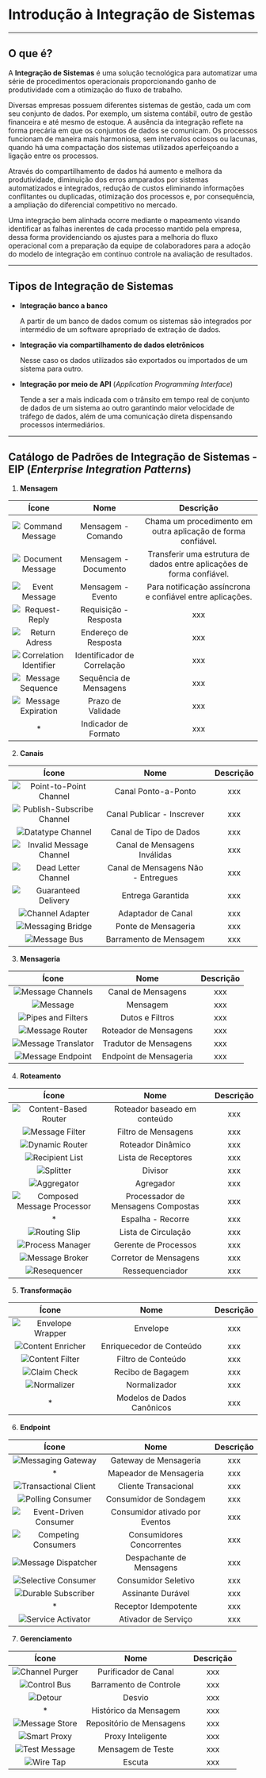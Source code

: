 # Introdução à Integração de Sistemas #
***
## O que é? ##

A **Integração de Sistemas** é uma solução tecnológica para automatizar uma série de procedimentos operacionais proporcionando ganho de produtividade com a otimização do fluxo de trabalho.

Diversas empresas possuem diferentes sistemas de gestão, cada um com seu conjunto de dados. Por exemplo, um sistema contábil, outro de gestão financeira e até mesmo de estoque. A ausência da integração reflete na forma precária em que os conjuntos de dados se comunicam. Os processos funcionam de maneira mais harmoniosa, sem intervalos ociosos ou lacunas, quando há uma compactação dos sistemas utilizados aperfeiçoando a ligação entre os processos.

Através do compartilhamento de dados há aumento e melhora da produtividade, diminuição dos erros amparados por sistemas automatizados e integrados, redução de custos eliminando informações conflitantes ou duplicadas, otimização dos processos e, por consequência, a ampliação do diferencial competitivo no mercado.

Uma integração bem alinhada ocorre mediante o mapeamento visando identificar as falhas inerentes de cada processo mantido pela empresa, dessa forma providenciando os ajustes para a melhoria do fluxo operacional com a preparação da equipe de colaboradores para a adoção do modelo de integração em contínuo controle na avaliação de resultados.
***
## Tipos de Integração de Sistemas ##
- **Integração banco a banco**

    A partir de um banco de dados comum os sistemas são integrados por intermédio de um software apropriado de extração de dados.

- **Integração via compartilhamento de dados eletrônicos**

  Nesse caso os dados utilizados são exportados ou importados de um sistema para outro.

- **Integração por meio de API** (*Application Programming Interface*)

    Tende a ser a mais indicada com o trânsito em tempo real de conjunto de dados de um sistema ao outro garantindo maior velocidade de tráfego de dados, além de uma comunicação direta dispensando processos intermediários.
***
## Catálogo de Padrões de Integração de Sistemas - EIP (*Enterprise Integration Patterns*) ##
1. **Mensagem**
   
Ícone | Nome | Descrição
:---: |  :---: |  :---:    
![Command Message](https://docs.wso2.com/download/attachments/12421407/CommandMessage.png?version=1&modificationDate=1345664065000&api=v2) | Mensagem - Comando | Chama um procedimento em outra aplicação de forma confiável.
![Document Message](https://docs.wso2.com/download/attachments/12421407/DocumentMessage.png?version=1&modificationDate=1345664107000&api=v2) | Mensagem - Documento | Transferir uma estrutura de dados entre aplicações de forma confiável.
![Event Message](https://docs.wso2.com/download/attachments/12421407/EventMessage.png?version=1&modificationDate=1345664142000&api=v2) | Mensagem - Evento | Para notificação assíncrona e confiável entre aplicações.
![Request-Reply](https://docs.wso2.com/download/attachments/12421407/RequestReply.png?version=1&modificationDate=1345664354000&api=v2) | Requisição - Resposta | xxx
![Return Adress](https://docs.wso2.com/download/attachments/12421407/ReturnAddress.png?version=1&modificationDate=1345664376000&api=v2) | Endereço de Resposta | xxx
![Correlation Identifier](https://docs.wso2.com/download/attachments/12421407/CorrelationIdentifier.png?version=1&modificationDate=1345664396000&api=v2) | Identificador de Correlação | xxx
![Message Sequence](https://docs.wso2.com/download/attachments/12421407/MessageSequence.png?version=1&modificationDate=1345664431000&api=v2) | Sequência de Mensagens | xxx
![Message Expiration](https://docs.wso2.com/download/attachments/12421407/MessageExpiration.png?version=1&modificationDate=1345664478000&api=v2) | Prazo de Validade | xxx
*| Indicador de Formato | xxx

2. **Canais**
   
Ícone | Nome | Descrição
:---: |  :---: |  :---:
![Point-to-Point Channel](https://docs.wso2.com/download/attachments/12421407/PointToPoint.png?version=1&modificationDate=1345663460000&api=v2) | Canal Ponto-a-Ponto | xxx
![Publish-Subscribe Channel](https://docs.wso2.com/download/attachments/12421407/PublishSubscribe.png?version=1&modificationDate=1345663504000&api=v2) | Canal Publicar - Inscrever | xxx
![Datatype Channel](https://docs.wso2.com/download/attachments/12421407/DatatypeChanne.png?version=1&modificationDate=1345663551000&api=v2) | Canal de Tipo de Dados | xxx
![Invalid Message Channel](https://docs.wso2.com/download/attachments/12421407/InvalidMessageChannel.png?version=1&modificationDate=1345663659000&api=v2) | Canal de Mensagens Inválidas | xxx
![Dead Letter Channel](https://docs.wso2.com/download/attachments/12421407/DeadLetterChannel.png?version=1&modificationDate=1345663711000&api=v2) | Canal de Mensagens Não - Entregues | xxx
![Guaranteed Delivery](https://docs.wso2.com/download/attachments/12421407/GuaranteedMessaging.png?version=1&modificationDate=1345663759000&api=v2) | Entrega Garantida | xxx
![Channel Adapter](https://docs.wso2.com/download/attachments/12421407/ChannelAdapter.png?version=1&modificationDate=1345663817000&api=v2) | Adaptador de Canal | xxx
![Messaging Bridge](https://docs.wso2.com/download/attachments/12421407/MessagingBridge.png?version=1&modificationDate=1345663925000&api=v2) | Ponte de Mensageria | xxx
![Message Bus](https://docs.wso2.com/download/attachments/12421407/MessageBus.png?version=1&modificationDate=1345663937000&api=v2) | Barramento de Mensagem | xxx

3. **Mensageria**

Ícone | Nome | Descrição
:---: |  :---: |  :---:
![Message Channels](https://docs.wso2.com/download/attachments/12421407/Channels.png?version=1&modificationDate=1345659503000&api=v2) | Canal de Mensagens | xxx
![Message](https://docs.wso2.com/download/attachments/12421407/Message.png?version=1&modificationDate=1345659518000&api=v2) | Mensagem | xxx
![Pipes and Filters](https://docs.wso2.com/download/attachments/12421407/PipesAndFiltersIcon.gif?version=1&modificationDate=1345659576000&api=v2) | Dutos e Filtros | xxx
![Message Router](https://docs.wso2.com/download/attachments/12421407/ContentBasedRouterIcon.gif?version=1&modificationDate=1345660358000&api=v2) | Roteador de Mensagens | xxx
![Message Translator](https://docs.wso2.com/download/attachments/12421407/MessageTranslatorIcon.gif?version=1&modificationDate=1345660483000&api=v2) | Tradutor de Mensagens | xxx
![Message Endpoint](https://docs.wso2.com/download/attachments/12421407/MessageEndpoint.png?version=1&modificationDate=1345660568000&api=v2) | Endpoint de Mensageria | xxx

4. **Roteamento**

Ícone | Nome | Descrição
:---: |  :---: |  :---:
![Content-Based Router](https://docs.wso2.com/download/attachments/12421407/ContentBasedRouter.png?version=1&modificationDate=1345665188000&api=v2) | Roteador baseado em conteúdo | xxx
![Message Filter](https://docs.wso2.com/download/attachments/12421407/MessageFilter.png?version=1&modificationDate=1345665231000&api=v2) | Filtro de Mensagens | xxx
![Dynamic Router](https://docs.wso2.com/download/attachments/12421407/DynamicRouter.png?version=1&modificationDate=1345665267000&api=v2) | Roteador Dinâmico | xxx
![Recipient List](https://docs.wso2.com/download/attachments/12421407/RecipientList.png?version=1&modificationDate=1345665338000&api=v2) | Lista de Receptores | xxx
![Splitter](https://docs.wso2.com/download/attachments/12421407/Splitter.png?version=1&modificationDate=1345665389000&api=v2) | Divisor | xxx
![Aggregator](https://docs.wso2.com/download/attachments/12421407/Aggregator.png?version=1&modificationDate=1345665422000&api=v2) | Agregador | xxx
![Composed Message Processor](https://docs.wso2.com/download/attachments/12421407/DistributionAggregate.png?version=1&modificationDate=1345665573000&api=v2) | Processador de Mensagens Compostas | xxx
*| Espalha - Recorre | xxx
![Routing Slip](https://docs.wso2.com/download/attachments/12421407/RoutingTable.png?version=1&modificationDate=1345665694000&api=v2) | Lista de Circulação | xxx
![Process Manager](https://docs.wso2.com/download/attachments/12421407/ProcessManager.png?version=1&modificationDate=1345665819000&api=v2) | Gerente de Processos | xxx
![Message Broker](https://docs.wso2.com/download/attachments/12421407/MessageBroker.png?version=1&modificationDate=1345665873000&api=v2) | Corretor de Mensagens | xxx
![Resequencer](https://docs.wso2.com/download/attachments/12421407/Resequencer.png?version=2&modificationDate=1511414659000&api=v2) | Ressequenciador | xxx

5. **Transformação**

Ícone | Nome | Descrição
:---: |  :---: |  :---:
![Envelope Wrapper](https://docs.wso2.com/download/attachments/12421407/EnvelopeWrapper.png?version=1&modificationDate=1345698155000&api=v2) | Envelope | xxx
![Content Enricher](https://docs.wso2.com/download/attachments/12421407/DataEnricher.png?version=1&modificationDate=1345698221000&api=v2) | Enriquecedor de Conteúdo | xxx
![Content Filter](https://docs.wso2.com/download/attachments/12421407/ContentFilter.png?version=1&modificationDate=1345698275000&api=v2) | Filtro de Conteúdo | xxx
![Claim Check](https://docs.wso2.com/download/attachments/12421407/StoreInLibrary.png?version=1&modificationDate=1345698324000&api=v2) |  Recibo de Bagagem | xxx
![Normalizer](https://docs.wso2.com/download/attachments/12421407/Normalizer.png?version=1&modificationDate=1345698367000&api=v2) | Normalizador | xxx
*| Modelos de Dados Canônicos | xxx

6. **Endpoint**

Ícone | Nome | Descrição
:---: |  :---: |  :---:
![Messaging Gateway](https://docs.wso2.com/download/attachments/12421407/MessagingGateway.png?version=1&modificationDate=1345698470000&api=v2) | Gateway de Mensageria | xxx
*| Mapeador de Mensageria | xxx
![Transactional Client](https://docs.wso2.com/download/attachments/12421407/TransactionalClient.png?version=1&modificationDate=1345698517000&api=v2) | Cliente Transacional | xxx
![Polling Consumer](https://docs.wso2.com/download/attachments/12421407/PollingConsumer.png?version=1&modificationDate=1345698618000&api=v2) | Consumidor de Sondagem | xxx
![Event-Driven Consumer](https://docs.wso2.com/download/attachments/12421407/EventDrivenConsumer.png?version=1&modificationDate=1345698666000&api=v2) | Consumidor ativado por Eventos | xxx
![Competing Consumers](https://docs.wso2.com/download/attachments/12421407/CompetingConsumers.png?version=1&modificationDate=1345698717000&api=v2) | Consumidores Concorrentes | xxx
![Message Dispatcher](https://docs.wso2.com/download/attachments/12421407/MessageDispatcher.png?version=1&modificationDate=1345698765000&api=v2) | Despachante de Mensagens | xxx
![Selective Consumer](https://docs.wso2.com/download/attachments/12421407/MessageSelector.png?version=1&modificationDate=1345698808000&api=v2) | Consumidor Seletivo | xxx
![Durable Subscriber](https://docs.wso2.com/download/attachments/12421407/DurableSubscription.png?version=1&modificationDate=1345698853000&api=v2) | Assinante Durável | xxx
*| Receptor Idempotente | xxx
![Service Activator](https://docs.wso2.com/download/attachments/12421407/MessagingAdapter.png?version=1&modificationDate=1345698920000&api=v2) | Ativador de Serviço | xxx

7. **Gerenciamento**

Ícone | Nome | Descrição
:---: |  :---: |  :---:
![Channel Purger](https://docs.wso2.com/download/thumbnails/12421407/ChannelPurgerIcon.gif?version=1&modificationDate=1364846389000&api=v2) | Purificador de Canal | xxx
![Control Bus](https://docs.wso2.com/download/attachments/12421407/ControlBusIcon.gif?version=2&modificationDate=1364846435000&api=v2) | Barramento de Controle | xxx
![Detour](https://docs.wso2.com/download/thumbnails/12421407/DetourIcon.gif?version=1&modificationDate=1364846502000&api=v2) | Desvio | xxx
*| Histórico da Mensagem | xxx
![Message Store](https://docs.wso2.com/download/thumbnails/12421407/MessageStoreIcon.gif?version=1&modificationDate=1364846556000&api=v2) | Repositório de Mensagens | xxx
![Smart Proxy](https://docs.wso2.com/download/thumbnails/12421407/SmartProxyIcon.gif?version=1&modificationDate=1364846586000&api=v2) | Proxy Inteligente | xxx
![Test Message](https://docs.wso2.com/download/thumbnails/12421407/TestMessageIcon.gif?version=1&modificationDate=1364846619000&api=v2) | Mensagem de Teste | xxx
![Wire Tap](https://docs.wso2.com/download/thumbnails/12421407/WireTapIcon.gif?version=1&modificationDate=1364846659000&api=v2) | Escuta | xxx
